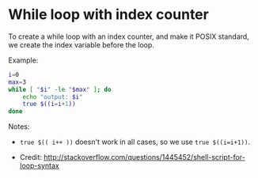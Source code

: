 # While loop with index counter

To create a while loop with an index counter, and make it POSIX standard, we create the index variable before the loop.

Example:

```sh
i=0
max=3
while [ "$i" -le "$max" ]; do
    echo "output: $i"
    true $((i=i+1))
done
```

Notes:

  * `true $(( i++ ))` doesn't work in all cases, so we use `true $((i=i+1))`.

  * Credit: http://stackoverflow.com/questions/1445452/shell-script-for-loop-syntax
